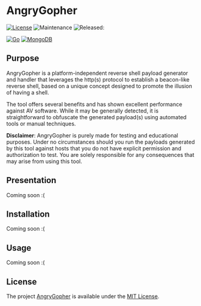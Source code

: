 # AngryGopher

[![License](https://img.shields.io/badge/License-MIT-red.svg)](https://opensource.org/licenses/MIT)
![Maintenance](https://img.shields.io/maintenance/yes/2023)
![Released:](https://img.shields.io/badge/Released:-Not_yet-red)

[![Go](https://img.shields.io/badge/Go-00ADD8?style=for-the-badge&logo=go&logoColor=white&logoWidth=20)](https://golang.org/)
[![MongoDB](https://img.shields.io/badge/MongoDB-4EA94B?style=for-the-badge&logo=mongodb&logoColor=white)](https://img.shields.io/myget/mongodb/v/MongoDB.Driver.Core.svg)





## Purpose
AngryGopher is a platform-independent reverse shell payload generator and handler that leverages the http(s) protocol to establish a beacon-like reverse shell, based on a unique concept designed to promote the illusion of having a shell.

The tool offers several benefits and has shown excellent performance against AV software. While it may be generally detected, it is straightforward to obfuscate the generated payload(s) using automated tools or manual techniques.

**Disclaimer**: AngryGopher is purely made for testing and educational purposes. Under no circumstances should you run the payloads generated by this tool against hosts that you do not have explicit permission and authorization to test. You are solely responsible for any consequences that may arise from using this tool.



## Presentation

Coming soon :(
  

## Installation

Coming soon :(


## Usage

Coming soon :(

## License
The project [AngryGopher](https://github.com/lv042/AngryGopher) is available under the [MIT License](https://opensource.org/licenses/MIT).


